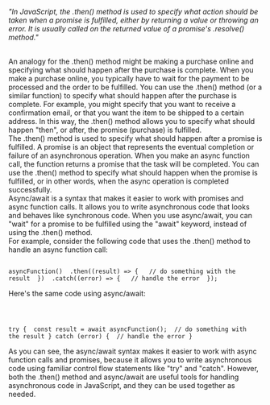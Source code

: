 _"In JavaScript, the .then() method is used to specify what action should be taken when a promise is fulfilled, either by returning a value or throwing an error. It is usually called on the returned value of a promise's .resolve() method."_

<br/>
An analogy for the .then() method might be making a purchase online and specifying what should happen after the purchase is complete. When you make a purchase online, you typically have to wait for the payment to be processed and the order to be fulfilled. You can use the .then() method (or a similar function) to specify what should happen after the purchase is complete. For example, you might specify that you want to receive a confirmation email, or that you want the item to be shipped to a certain address. In this way, the .then() method allows you to specify what should happen "then", or after, the promise (purchase) is fulfilled.

<br/>
The .then() method is used to specify what should happen after a promise is fulfilled. A promise is an object that represents the eventual completion or failure of an asynchronous operation. When you make an async function call, the function returns a promise that the task will be completed. You can use the .then() method to specify what should happen when the promise is fulfilled, or in other words, when the async operation is completed successfully.

<br/>
Async/await is a syntax that makes it easier to work with promises and async function calls. It allows you to write asynchronous code that looks and behaves like synchronous code. When you use async/await, you can "wait" for a promise to be fulfilled using the "await" keyword, instead of using the .then() method.

<br/>
For example, consider the following code that uses the .then() method to handle an async function call:

<Code language='javascript'>

asyncFunction()
&nbsp;.then((result) => {
&nbsp;&nbsp;// do something with the result
&nbsp;})
&nbsp;.catch((error) => {
&nbsp;&nbsp;// handle the error
&nbsp;});
</Code>

Here's the same code using async/await:

<Code language='javascript'>

try {
&nbsp;const result = await asyncFunction();
&nbsp;// do something with the result
} catch (error) {
&nbsp;// handle the error
}
</Code>

As you can see, the async/await syntax makes it easier to work with async function calls and promises, because it allows you to write asynchronous code using familiar control flow statements like "try" and "catch". However, both the .then() method and async/await are useful tools for handling asynchronous code in JavaScript, and they can be used together as needed.
